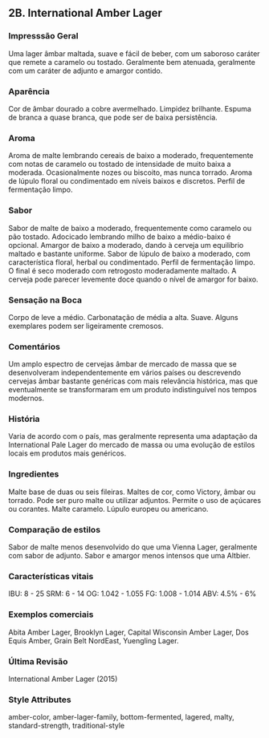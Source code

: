 ## 2B. International Amber Lager

### Impresssão Geral

Uma lager âmbar maltada, suave e fácil de beber, com um saboroso caráter que remete a caramelo ou tostado. Geralmente bem atenuada, geralmente com um caráter de adjunto e amargor contido.

### Aparência

Cor de âmbar dourado a cobre avermelhado. Limpidez brilhante. Espuma de branca a quase branca, que pode ser de baixa persistência.

### Aroma

Aroma de malte lembrando cereais de baixo a moderado, frequentemente com notas de caramelo ou tostado de intensidade de muito baixa a moderada. Ocasionalmente nozes ou biscoito, mas nunca torrado. Aroma de lúpulo floral ou condimentado em níveis baixos e discretos. Perfil de fermentação limpo.

### Sabor

Sabor de malte de baixo a moderado, frequentemente como caramelo ou pão tostado. Adocicado lembrando milho de baixo a médio-baixo é opcional. Amargor de baixo a moderado, dando à cerveja um equilíbrio maltado e bastante uniforme. Sabor de lúpulo de baixo a moderado, com característica floral, herbal ou condimentado. Perfil de fermentação limpo. O final é seco moderado com retrogosto moderadamente maltado. A cerveja pode parecer levemente doce quando o nível de amargor for baixo.

### Sensação na Boca

Corpo de leve a médio. Carbonatação de média a alta. Suave. Alguns exemplares podem ser ligeiramente cremosos.

### Comentários

Um amplo espectro de cervejas âmbar de mercado de massa que se desenvolveram independentemente em vários países ou descrevendo cervejas âmbar bastante genéricas com mais relevância histórica, mas que eventualmente se transformaram em um produto indistinguível nos tempos modernos.

### História

Varia de acordo com o país, mas geralmente representa uma adaptação da International Pale Lager do mercado de massa ou uma evolução de estilos locais em produtos mais genéricos.

### Ingredientes

Malte base de duas ou seis fileiras. Maltes de cor, como Victory, âmbar ou torrado. Pode ser puro malte ou utilizar adjuntos. Permite o uso de açúcares ou corantes. Malte caramelo. Lúpulo europeu ou americano.

### Comparação de estilos

Sabor de malte menos desenvolvido do que uma Vienna Lager, geralmente com sabor de adjunto. Sabor e amargor menos intensos que uma Altbier.

### Características vitais

IBU: 8 - 25
SRM: 6 - 14
OG: 1.042 - 1.055
FG: 1.008 - 1.014
ABV: 4.5% - 6%

### Exemplos comerciais

Abita Amber Lager, Brooklyn Lager, Capital Wisconsin Amber Lager, Dos Equis Amber, Grain Belt NordEast, Yuengling Lager.

### Última Revisão

International Amber Lager (2015)

### Style Attributes

amber-color, amber-lager-family, bottom-fermented, lagered, malty, standard-strength, traditional-style

